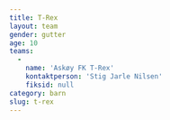 ```yaml
---
title: T-Rex
layout: team
gender: gutter
age: 10
teams:
  -
    name: 'Askøy FK T-Rex'
    kontaktperson: 'Stig Jarle Nilsen'
    fiksid: null
category: barn
slug: t-rex
---
```

